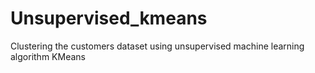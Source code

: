 # Unsupervised_kmeans
Clustering the customers dataset  using unsupervised machine learning algorithm KMeans
